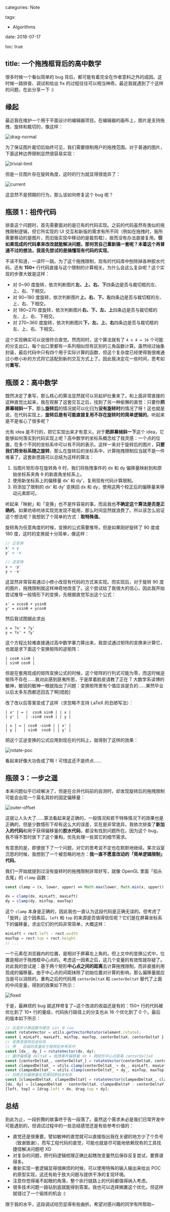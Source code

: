 categories: Note

tags:

- Algorithms

date: 2018-07-17

toc: true

title: 一个拖拽框背后的高中数学
---

很多时候一个看似简单的 bug 背后，都可能有着完全在作者意料之外的成因。这时候一路排查、调试和给出 fix 的过程往往可以相当神奇。最近我就遇到了个这样的问题，在此分享一下 :)

<!--more-->

## 缘起

最近我在维护一个用于平面设计的编辑器项目。在编辑器的画布上，图片是支持拖拽、旋转和裁切的，像这样：

![drag-normal](http://7u2gqx.com1.z0.glb.clouddn.com/math-debug-drag-normal.gif)

为了保证图片裁切后始终可见，我们需要限制用户的拖拽范围。对于普通的图片，下面这种边界限制显然很容易实现：

![trivial-limit](http://7u2gqx.com1.z0.glb.clouddn.com/trivial-limit.gif)

但是一旦图片存在旋转角度，这时的行为就显得很诡异了：

![current](http://7u2gqx.com1.z0.glb.clouddn.com/math-debug-drag-current.gif)

这显然不是预期的行为，那么该如何修复这个 bug 呢？

## 瓶颈 1：祖传代码
排查这个问题时，首先需要面对的是已有的代码实现。之前的代码虽然有类似的拖拽限制逻辑，但它所实现的 UI 交互和新版的需求有所不同（例如在拖拽时，我所需要移动的是图片，而旧版实现中移动的是裁剪框），故而没有办法直接复用。**但如果现成的代码拿来改改就能解决问题，那何苦自己重新搞一套呢？**本着这个再普通不过的想法，我首先尝试的是**搞懂现有代码的实现**。

不读不知道，一读吓一跳。为了这个拖拽限制，现有的代码库中刨除掉各种胶水代码，还有 **150+** 行代码直接与这个限制的计算相关。为什么会这么复杂呢？这个实现的步骤大致是这样：

* 对 0~90 度旋转，依次判断图片**左、上、右、下**四条边是否与裁切框的左、上、右、下相交。
* 对 90~180 度旋转，依次判断图片**上、右、下、左**四条边是否与裁切框的左、上、右、下相交。
* 对 180~270 度旋转，依次判断图片**右、下、左、上**四条边是否与裁切框的左、上、右、下相交。
* 对 270~360 度旋转，依次判断图片**下、左、上、右**四条边是否与裁切框的左、上、右、下相交。

这个实现确实可以说很符合直觉。然而同时，这个算法就有了 `4 x 4 = 16` 个可能的分支出口，每个出口里都有一系列相似但有区别的三角函数计算。虽然经过抽象封装，最后代码中只有四个用于实际计算的函数，但这个复杂度已经使得我很难通过小修小补的方式将它适配到新的交互方式上了。因此我决定花一些时间，思考如何**重写**。


## 瓶颈 2：高中数学
既然决定了重写，那么核心的算法显然就可以另起炉灶重来了。和上面非常直接的这种直觉比起来，我在观察了这套交互之后，找到了另一种偷懒的直觉：只要你**把屏幕倾斜一下**，那么**旋转后**的情况就可以化归为**没有旋转时**的情况了呀！这也就是说，在代码实现上，**旋转后是有可能直接复用不存在旋转时的简单逻辑的**。听起来是不是省心了很多呢？

光有 idea 是不行的，把它实现出来才有意义。对于**把屏幕倾斜一下**这个 idea，它能够如何落实到代码实现上呢？高中数学的坐标系概念给了我灵感：一个点的位置，在多个不同的坐标系中可以有不同的表示。这样一来对于旋转后的图片，**只要我们将坐标系随之旋转**，那么在旋转后的坐标系中，计算拖拽限制应当就不是一件难事了。这套新思路可以总结为这样的算法：

1. 当图片矩形存在旋转角 θ 时，我们将拖拽事件的 dx 和 dy 偏移量映射到和原始坐标系夹角 θ 的新直角坐标系上。
2. 使用新坐标系上的偏移量 dx' 和 dy'，复用现有代码计算限制。
3. 将添加了限制的 dx' 和 dy' 变换回 dx 和 dy，使用这两个校正后的偏移量来移动元素即可。

听起来「映射」和「变换」也不是件容易的事，而且我也**不确定这个算法是否是正确的**。如果吭哧吭哧实现完发现不能用，那么时间显然就浪费了。所以该怎么验证这个想法呢？我想到了个简单的方式：**取特殊值**。

旋转角为任意角度的时候，变换的公式需要推导。但是如果刚好旋转了 90 度或 180 度，这时的变换就十分简单，像这样：

``` js
// 正变换
x' = y
y' = -x

// 逆变换
x = -y'
y = -x'
```

这显然非常容易通过小修小改现有代码的方式来实现。而实现后，对于旋转 90 度的图片，拖拽限制就这样神奇地改变了。这个尝试给了我很大的信心，因此我开始尝试推导一般情形下的变换，先根据直觉写出这个公式：

```
x' = xcosθ + ysinθ
y' = xsinθ + ycosθ
```

然后我试图据此求出

```
x = ?x' + ?y'
y = ?x' + ?y'
```

这个方程比较难直接通过高中数学暴力算出来，我尝试通过矩阵的变换来计算它，也就是求下面这个变换矩阵的逆矩阵：

```
| cosθ sinθ | 
| sinθ cosθ |
```

但是在套用现成的矩阵变换公式的时候，这个矩阵的行列式可能为零，而这时候逆矩阵不存在……我对此感到匪夷所思，于是厚着脸皮请教了正在 T 大数学系读博的敏神，敏锐的敏神一眼就指出了问题：变换矩阵里有个值应该是负的……果然毕业以后太多东西都还回去了啊[捂脸]

改了改以后答案变成了这样（求忽略不支持 LaTeX 的丑陋写法）：

```
| x' | = |  cosθ sinθ | | x |
| y' |   | -sinθ cosθ | | y |

| x | = | cosθ -sinθ | | x' |
| y |   | sinθ  cosθ | | y' |
```

把这个正逆变换的公式应用到现在的代码上，就得到了这样的效果：

![rotate-poc](http://7u2gqx.com1.z0.glb.clouddn.com/math-debug-clamp-rotate-poc.gif)

看起来好像大功告成了啊！可惜这还不是终点……


## 瓶颈 3：一步之遥
本来问题似乎已经解决了，但是在合并代码前的自测时，却发现旋转后的拖拽限制可能会出现一个莫名其妙的固定偏移量：

![outer-offset](http://7u2gqx.com1.z0.glb.clouddn.com/math-debug-outer-offset.gif)

这就让人头大了……算法看起来是正确的，一般情况和若干特殊情况下的效果也是正确的，但是少数情形下却有这么大的误差，实在是非常诡异。我依次排查了**新加入的代码**和用于获得偏移量的**胶水代码**，都没有找到问题所在。因为这个 bug，我不得不暂时放下了这个重构，优先处理一些其它的细节需求。

有意思的是，即便放下了一个问题，对它的思考说不定也在默默地继续。某次浴室沉思的时候，我想到了一个被忽略的地方：**我一直不愿意改动的「简单逻辑限制」代码**。

我们一开始就提到过没有旋转时的拖拽限制非常好写，就像 OpenGL 里面「掐头去尾」的 `clamp` 函数：

``` js
const clamp = (x, lower, upper) => Math.max(lower, Math.min(x, upper))

dx = clamp(dx, minLeft, maxLeft)
dy = clamp(dy, minTop, maxTop)
```

这个 `clamp` 本身是正确的，因此我也一直认为这段代码是正确无误的。但考虑了「旋转」这个因素后，`left` 和 `top` 的来源是否值得信任呢？它们是在屏幕坐标系下的偏移量，求出它们的代码非常简单，大概这样：

``` js
minLeft = rect.left - rect.width
maxTop = rect.top + rect.height
// ...
```

一个元素在浏览器内的位置，是相对于屏幕左上角的。但上文中的变换公式中，位置是相对于拖拽框中心点的。考虑这一因素之后，这几个变量的有效性就存疑了。对此我的尝试是：基于两个矩形**中心点之间的距离**去计算拖拽限制，而非直接利用现成的偏移量。由于中心点的间距抹除了初始位置对计算的影响，那么偏移量就应当是可以消除的。重构之后的代码用 `centerDeltaX` 和 `centerDeltaY` 替代了上面的中间变量，得到的效果如下所示：

![fixed](http://7u2gqx.com1.z0.glb.clouddn.com/math-debug-fixed.gif)

于是，最麻烦的 bug 就这样修复了~这个改进的收益还是有的：150+ 行的代码被优化到了 10+ 行的量级，代码执行路径上的分支也从 16 个优化到了 0 个。最后的版本如下所示：

``` js
// 在高阶计算函数中缓存 sin 与 cos
const rotateVector = utils.getVectorRotator(element.rotate);
const { minLeft, maxLeft, minTop, maxTop, centerDeltaX, centerDeltaY } = element.$getDragLimit();
// 变换至旋转后坐标系
// 带 _ 后缀的变量处于旋转后参考系中
const [dx_, dy_] = rotateVector(dx, dy);
// 最终偏移量 deltaX = 拖拽事件偏移量 dx + 两矩形中心点距离 centerDeltaX
const [centerDeltaX_, centerDeltaY_] = rotateVector(centerDeltaX, centerDeltaY);
const clampedDeltaX_ = utils.clamp(centerDeltaX_ + dx_, minLeft, maxLeft);
const clampedDeltaY_ = utils.clamp(centerDeltaY_ + dy_, minTop, maxTop);
// 将修正后偏移量反变换回原始坐标系
const [clampedDeltaX, clampedDeltaY] = rotateVector(clampedDeltaX_, clampedDeltaY_, true);
[dx, dy] = [clampedDeltaX - centerDeltaX, clampedDeltaY - centerDeltaY];
[left, top] = [drag.left + dx, drag.top + dy];
```


## 总结
到此为止，一段折腾的故事终于告一段落了。虽然这个需求未必是我们日常开发中可能遇到的，但调试过程中的一些总结感觉还是有些参考价值的：

* 直觉还是很重要。譬如敏神的直觉就可以直接指出我在关键的地方少了个负号（致谢致谢），而写工程代码的直觉，可能也就是尽可能地依赖现有的工具找捷径解决问题吧 XD
* 对复杂的问题，把代码逻辑梳理正确比起瞎改变量然后保存反复尝试，要靠谱得多。
* 重新实现一套逻辑显得很麻烦的时候，可以使用特殊的输入输出来给出 POC 的原型实现，这还有助于放大问题与提供干净的复现环境。
* 注意你觉得毫不起眼的角落，整个执行链路上的代码都值得纳入考虑。
* 很多技术问题一路钻到底就能得到答案。我也可以选择搁置这个优化，但这样就错过了一个锻炼的机会 :)

限于我的水平，这段调试经历显得有些曲折。希望对感兴趣的同学有所帮助~
